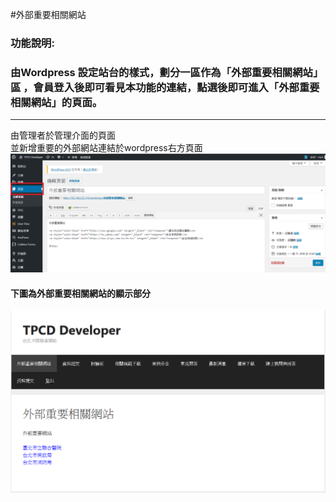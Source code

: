 #外部重要相關網站




###   功能說明:
###   由Wordpress 設定站台的樣式，劃分一區作為「外部重要相關網站」區 ，會員登入後即可看見本功能的連結，點選後即可進入「外部重要相關網站」的頁面。
*************************************************


由管理者於管理介面的頁面   </br>
並新增重要的外部網站連結於wordpress右方頁面
![線上問答顯示](addPage1.png)


#### 下圖為外部重要相關網站的顯示部分
![線上問答顯示](linkWeb.png)
